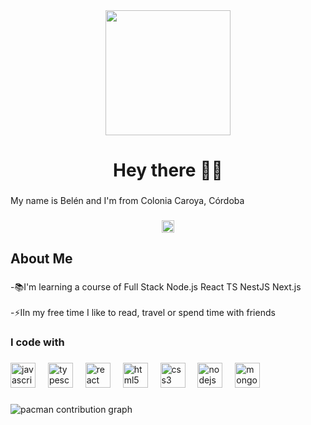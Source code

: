 <div align="center">
  <img height="200" src="https://media2.giphy.com/media/v1.Y2lkPTc5MGI3NjExNnZkbnJuamVtYmJsejlia3djOW5mMXdpdTdkbm5zamluM2gxZ21nbyZlcD12MV9pbnRlcm5hbF9naWZfYnlfaWQmY3Q9Zw/px9v45I39CcxyXPqEy/giphy.gif"  />
</div>

###

<h1 align="center">Hey there 👋🏻</h1>

###

<p align="left">My name is Belén and I'm from Colonia Caroya, Córdoba</p>

###

<div align="center">
  <a href="https://www.linkedin.com/in/belen-canalda-3a6648225/" target="_blank">
    <img src="https://img.shields.io/static/v1?message=LinkedIn&logo=linkedin&label=&color=0077B5&logoColor=white&labelColor=&style=for-the-badge" height="20" alt="linkedin logo"  />
  </a>
</div>

###

<h2 align="left">About Me</h2>

###

<p align="left">-📚I'm learning a course of Full Stack Node.js React TS NestJS Next.js<br><br>-⚡IIn my free time I like to read, travel or spend time with friends</p>

###

<p align="left"></p>

###

<h3 align="left">I code with</h3>

###

<div align="left">
  <img src="https://cdn.jsdelivr.net/gh/devicons/devicon/icons/javascript/javascript-original.svg" height="40" alt="javascript logo"  />
  <img width="12" />
  <img src="https://cdn.jsdelivr.net/gh/devicons/devicon/icons/typescript/typescript-original.svg" height="40" alt="typescript logo"  />
  <img width="12" />
  <img src="https://cdn.jsdelivr.net/gh/devicons/devicon/icons/react/react-original.svg" height="40" alt="react logo"  />
  <img width="12" />
  <img src="https://cdn.jsdelivr.net/gh/devicons/devicon/icons/html5/html5-original.svg" height="40" alt="html5 logo"  />
  <img width="12" />
  <img src="https://cdn.jsdelivr.net/gh/devicons/devicon/icons/css3/css3-original.svg" height="40" alt="css3 logo"  />
  <img width="12" />
  <img src="https://cdn.jsdelivr.net/gh/devicons/devicon/icons/nodejs/nodejs-original.svg" height="40" alt="nodejs logo"  />
  <img width="12" />
  <img src="https://cdn.jsdelivr.net/gh/devicons/devicon/icons/mongodb/mongodb-original.svg" height="40" alt="mongodb logo"  />
</div>

###

<picture>
  <source media="(prefers-color-scheme: dark)" srcset="https://raw.githubusercontent.com/belu1238/belu1238/output/pacman-contribution-graph-dark.svg">
  <source media="(prefers-color-scheme: light)" srcset="https://raw.githubusercontent.com/belu1238/belu1238/output/pacman-contribution-graph.svg">
  <img alt="pacman contribution graph" src="https://raw.githubusercontent.com/belu1238/belu1238/output/pacman-contribution-graph.svg">
</picture>

###
